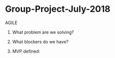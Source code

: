 # Group-Project-July-2018

AGILE

1. What problem are we solving?

2. What blockers do we have?

3. MVP defined:
